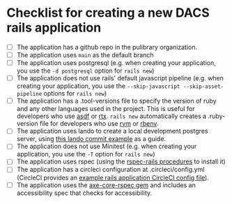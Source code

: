 # Checklist for creating a new DACS rails application

- [ ] The application has a github repo in the pulibrary organization.
- [ ] The application uses `main` as the default branch
- [ ] The application uses postgresql (e.g. when creating your application, you use the `-d postgresql` option for `rails new`)
- [ ] The application does not use rails' default javascript pipeline (e.g. when creating your application, you use the `--skip-javascript --skip-asset-pipeline` options for `rails new`)
- [ ] The application has a .tool-versions file to specify the version of ruby and any other languages used in the project.  This is useful for developers who use [asdf](https://asdf-vm.com/) or [rtx](https://github.com/jdxcode/rtx).  `rails new` automatically creates a .ruby-version file for developers who use [rvm](https://rvm.io/) or [rbenv](https://github.com/rbenv/rbenv).
- [ ] The application uses lando to create a local development postgres server, using [this lando commit example](https://github.com/pulibrary/rails-template/commit/8e96b42f274cab990c6c64bf582e4c85feededcc) as a guide.
- [ ] The application does not use Minitest (e.g. when creating your application, you use the `-T` option for `rails new`)
- [ ] The application uses rspec (using the [rspec-rails procedures](https://github.com/rspec/rspec-rails) to install it)
- [ ] The application has a circleci configuration at .circleci/config.yml (CircleCI provides an [example rails application CircleCI config file](https://circleci.com/developer/orbs/orb/circleci/ruby#usage-ruby_rails_sample_app)).
- [ ] The application uses the [axe-core-rspec gem](https://github.com/dequelabs/axe-core-gems) and includes an accessibility spec that checks for accessibility.
